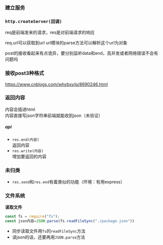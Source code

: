 

### 建立服务

### `http.createServer(回调)`

req是前端发来的请求，res是对前端请求的响应

req.url可以获取到url
url模块的parse方法可以解析这个url为对象

post的接收看起来有点诡异，要分别监听data和end，高并发或者网络错误不会有问题吗



### 接收post3种格式

https://www.cnblogs.com/whybxy/p/8690246.html

### 返回内容

内容会插进html  
内容直接写json字符串前端就能收到json（未验证）

##### api

- `res.end(内容)`  
  返回内容
- `res.write(内容)`  
  增加要返回的内容

### 未归类

- `res.send`和`res.end`有着类似的功能（环境：有用express）





### 文件系统

**读取文件**

```javascript
const fs = require("fs");
const json内容=JSON.parse(fs.readFileSync("./package.json"))
```

- 同步读取文件用`fs`的`readFileSync`方法
- 读json的话，还要再用`JSON.parse`方法

